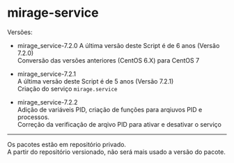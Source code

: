 # mirage-service

Versões:

- mirage_service-7.2.0
A última versão deste Script é de 6 anos (Versão 7.2.0)  
Conversão das versões anteriores (CentOS 6.X) para CentOS 7  

- mirage_service-7.2.1  
A última versão deste Script é de 5 anos (Versão 7.2.1)  
Criação do serviço `mirage.service`  

- mirage_service-7.2.2  
Adição de variáveis PID, criação de funções para arqiuvos PID e processos.  
Correção da verificação de arqivo PID para ativar e desativar o serviço  
___
Os pacotes estão em repositório privado.   
A partir do repositório versionado, não será mais usado a versão do pacote.

